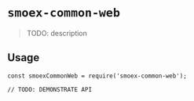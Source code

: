 # `smoex-common-web`

> TODO: description

## Usage

```
const smoexCommonWeb = require('smoex-common-web');

// TODO: DEMONSTRATE API
```
